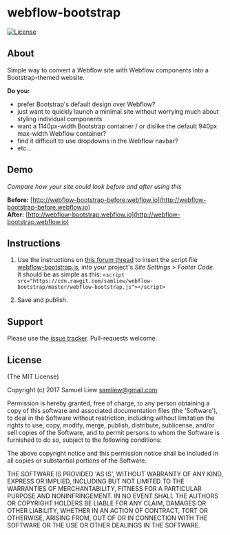 # webflow-bootstrap

[![License](http://img.shields.io/badge/License-MIT-blue.svg)](http://opensource.org/licenses/MIT)


## About

Simple way to convert a Webflow site with Webflow components into a Bootstrap-themed website.

**Do you:**

- prefer Bootstrap's default design over Webflow?
- just want to quickly launch a minimal site without worrying much about styling individual components
- want a 1140px-width Bootstrap container / or dislike the default 940px max-width Webflow container?
- find it difficult to use dropdowns in the Webflow navbar?
- etc...


## Demo

_Compare how your site could look before and after using this_

**Before:** [http://webflow-bootstrap-before.webflow.io](http://webflow-bootstrap-before.webflow.io)  
**After:** [http://webflow-bootstrap.webflow.io](http://webflow-bootstrap.webflow.io)


## Instructions

1. Use the instructions on [this forum thread](https://forum.webflow.com/t/how-to-embed-files-hosted-on-github/29281?u=samliew) to insert the script file [webflow-bootstrap.js](https://github.com/samliew/webflow-bootstrap/blob/master/webflow-bootstrap.js), into your project's *Site Settings > Footer Code*.  
   It should be as simple as this:
   `<script src="https://cdn.rawgit.com/samliew/webflow-bootstrap/master/webflow-bootstrap.js"></script>`

2. Save and publish.


## Support

Please use the [issue tracker](https://github.com/samliew/webflow-bootstrap). Pull-requests welcome.


## License

(The MIT License)

Copyright (c) 2017 Samuel Liew <samliew@gmail.com>

Permission is hereby granted, free of charge, to any person obtaining a copy of this software and associated documentation files (the 'Software'), to deal in the Software without restriction, including without limitation the rights to use, copy, modify, merge, publish, distribute, sublicense, and/or sell copies of the Software, and to permit persons to whom the Software is furnished to do so, subject to the following conditions:

The above copyright notice and this permission notice shall be included in all copies or substantial portions of the Software.

THE SOFTWARE IS PROVIDED 'AS IS', WITHOUT WARRANTY OF ANY KIND, EXPRESS OR IMPLIED, INCLUDING BUT NOT LIMITED TO THE WARRANTIES OF MERCHANTABILITY, FITNESS FOR A PARTICULAR PURPOSE AND NONINFRINGEMENT. IN NO EVENT SHALL THE AUTHORS OR COPYRIGHT HOLDERS BE LIABLE FOR ANY CLAIM, DAMAGES OR OTHER LIABILITY, WHETHER IN AN ACTION OF CONTRACT, TORT OR OTHERWISE, ARISING FROM, OUT OF OR IN CONNECTION WITH THE SOFTWARE OR THE USE OR OTHER DEALINGS IN THE SOFTWARE.